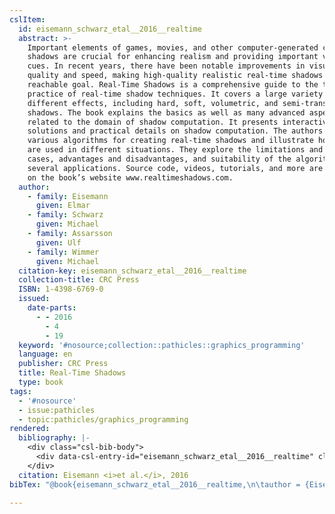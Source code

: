 ```yaml
---
cslItem:
  id: eisemann_schwarz_etal__2016__realtime
  abstract: >-
    Important elements of games, movies, and other computer-generated content,
    shadows are crucial for enhancing realism and providing important visual
    cues. In recent years, there have been notable improvements in visual
    quality and speed, making high-quality realistic real-time shadows a
    reachable goal. Real-Time Shadows is a comprehensive guide to the theory and
    practice of real-time shadow techniques. It covers a large variety of
    different effects, including hard, soft, volumetric, and semi-transparent
    shadows. The book explains the basics as well as many advanced aspects
    related to the domain of shadow computation. It presents interactive
    solutions and practical details on shadow computation. The authors compare
    various algorithms for creating real-time shadows and illustrate how they
    are used in different situations. They explore the limitations and failure
    cases, advantages and disadvantages, and suitability of the algorithms in
    several applications. Source code, videos, tutorials, and more are available
    on the book’s website www.realtimeshadows.com.
  author:
    - family: Eisemann
      given: Elmar
    - family: Schwarz
      given: Michael
    - family: Assarsson
      given: Ulf
    - family: Wimmer
      given: Michael
  citation-key: eisemann_schwarz_etal__2016__realtime
  collection-title: CRC Press
  ISBN: 1-4398-6769-0
  issued:
    date-parts:
      - - 2016
        - 4
        - 19
  keyword: '#nosource;collection::pathicles::graphics_programming'
  language: en
  publisher: CRC Press
  title: Real-Time Shadows
  type: book
tags:
  - '#nosource'
  - issue:pathicles
  - topic:pathicles/graphics_programming
rendered:
  bibliography: |-
    <div class="csl-bib-body">
      <div data-csl-entry-id="eisemann_schwarz_etal__2016__realtime" class="csl-entry">Eisemann, E. <i>et al.</i> 2016 <i>Real-Time Shadows</i>. CRC Press (CRC Press).</div>
    </div>
  citation: Eisemann <i>et al.</i>, 2016
bibTex: "@book{eisemann_schwarz_etal__2016__realtime,\n\tauthor = {Eisemann, Elmar and Schwarz, Michael and Assarsson, Ulf and Wimmer, Michael},\n\tseries = {CRC {Press}},\n\tyear = {2016},\n\tmonth = {apr 19},\n\tpublisher = {CRC Press},\n\ttitle = {Real-{Time} {Shadows}},\n}\n\n"

---
```

